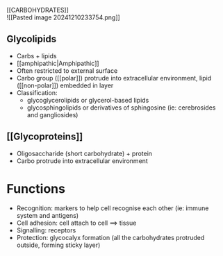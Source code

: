 [[CARBOHYDRATES]]  
![[Pasted image 20241210233754.png]]
## Glycolipids
- Carbs + lipids
- [[amphipathic|Amphipathic]]
- Often restricted to external surface
- Carbo group ([[polar]]) protrude into extracellular environment, lipid ([[non-polar]]) embedded in layer
- Classification:
	- glycoglycerolipids or glycerol-based lipids
	- glycosphingolipids or derivatives of sphingosine (ie: cerebrosides and gangliosides)
## [[Glycoproteins]]
- Oligosaccharide (short carbohydrate) + protein
- Carbo protrude into extracellular environment
# Functions
- Recognition: markers to help cell recognise each other (ie: immune system and antigens)
- Cell adhesion: cell attach to cell $\implies$ tissue
- Signalling: receptors
- Protection: glycocalyx formation (all the carbohydrates protruded outside, forming sticky layer)